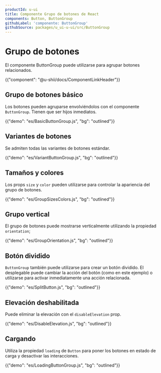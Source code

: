 ```yaml
---
productId: u-ui
title: Componente Grupo de botones de React
components: Button, ButtonGroup
githubLabel: 'componente: ButtonGroup'
githubSource: packages/u_ui-u-ui/src/ButtonGroup
---
```


# Grupo de botones

<p class="description">El componente ButtonGroup puede utilizarse para agrupar botones relacionados.</p>

{{"component": "@u-shii/docs/ComponentLinkHeader"}}

## Grupo de botones básico

Los botones pueden agruparse envolviéndolos con el componente `ButtonGroup`.
Tienen que ser hijos inmediatos.

{{"demo": "es/BasicButtonGroup.js", "bg": "outlined"}}

## Variantes de botones

Se admiten todas las variantes de botones estándar.

{{"demo": "es/VariantButtonGroup.js", "bg": "outlined"}}

## Tamaños y colores

Los props `size` y `color` pueden utilizarse para controlar la apariencia del grupo de botones.

{{"demo": "es/GroupSizesColors.js", "bg": "outlined"}}

## Grupo vertical

El grupo de botones puede mostrarse verticalmente utilizando la propiedad `orientation`;

{{"demo": "es/GroupOrientation.js", "bg": "outlined"}}

## Botón dividido

`ButtonGroup` también puede utilizarse para crear un botón dividido. El desplegable puede cambiar la acción del botón (como en este ejemplo) o utilizarse para activar inmediatamente una acción relacionada.

{{"demo": "es/SplitButton.js", "bg": "outlined"}}

## Elevación deshabilitada

Puede eliminar la elevación con el `disableElevation` prop.

{{"demo": "es/DisableElevation.js", "bg": "outlined"}}

## Cargando

Utiliza la propiedad `loading` de `Button` para poner los botones en estado de carga y desactivar las interacciones.

{{"demo": "es/LoadingButtonGroup.js", "bg": "outlined"}}